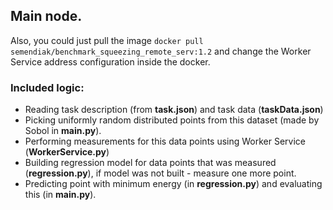 ## Main node.

Also, you could just pull the image `docker pull semendiak/benchmark_squeezing_remote_serv:1.2` and change the Worker Service address configuration inside the docker.

### Included logic:
* Reading task description (from **task.json**) and task data (**taskData.json**)
* Picking uniformly random distributed points from this dataset (made by Sobol in **main.py**).
* Performing measurements for this data points using Worker Service (**WorkerService.py**)
* Building regression model for data points that was measured (**regression.py**), if model was not built - measure one more point.
* Predicting point with minimum energy (in **regression.py**) and evaluating this (in **main.py**). 
